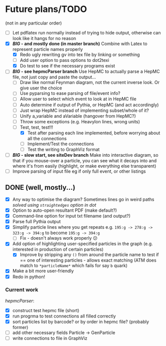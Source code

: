 # Future plans/TODO

(not in any particular order)

- [ ] Let pdflatex run normally instead of trying to hide output, otherwise can look like it hangs for no reason
- [x] **_BIG_ - and mostly done (in master branch)** Combine with Latex to represent particle names properly
    - [x] Redo ugly rewriting gv into tex file by linking or something
    - [ ] Add user option to pass options to dot2texi
    - [x] Do test to see if the necessary programs exist
- [ ] **_BIG_ - see hepmcParser branch** Use HepMC to actually parse a HepMC file, not just copy and paste the output...
    - [ ] Draw like normal Feynman diagram, not the current inverse look. Or give user the choice
    - [ ] Use pyparsing to ease parsing of file/event info?
    - [ ] Allow user to select which event to look at in HepMC file
    - [ ] Auto determine if output of Pythia, or HepMC (and act accordingly)
    - [ ] Just wrap HepMC instead of implementing subset/whole of it?
    - [ ] Unify a_variable and aVariable (hangover from HepMC?)
    - [ ] Throw some exceptions (e.g. HeavyIon lines, wrong units)
    - [ ] Test, test, test!!!
        - [x] Test after parsing each line implemented, before worrying about all the connections
        - [ ] Implement/Test the connections
        - [ ] Test the writing to GraphViz format
- [ ] **_BIG_ - slow start, see siteDev branch** Make into interactive diagram, so that if you mouse-over a particle, you can see what it decays into and where it's from easily (highlight, or make everything else transparent)
- [ ] Improve parsing of input file eg if only full event, or other listings

## DONE (well, mostly...)
- [x] Any way to optimise the diagram? Sometimes lines go in weird paths *solved using `straightedges` option in dot*
- [x] Option to auto-open resultant PDF (make default?)
- [x] Command-line option for input txt filename (and output?)
- [x] Parse full Pythia output
- [x] Simplify particle lines where you get repeats e.g. `195:g -> 278:g -> 323:g -> 394:g` to become `195:g -> 394:g`
    - [ ] Fix - doesn't always work properly :confused:
- [x] Add option of highlighting user-specified particles in the graph (e.g. interested in production of certain particles)
    - [x] Improve by stripping any `()` from around the particle name to test if == one of interesting particles - allows exact matching (ATM does match to `*particleName*` which fails for say `b` quark)
- [x] Make a bit more user-friendly
- [x] Redo in python!

### Current work 

_hepmcParser_:
- [x] construct test hepmc file (short)
- [x] run progrma to test connections all filled correctly
- [x] sort particles list by barcode? or by order in hepmc file? (probably former)
- [ ] add other necessary fields Particle -> GenParticle
- [ ] write connections to file in GraphViz